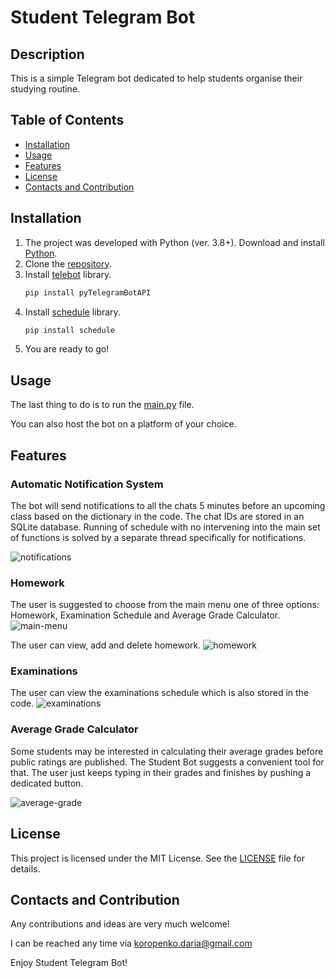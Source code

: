 # Student Telegram Bot
## Description
This is a simple Telegram bot dedicated to help students organise their studying routine. 

## Table of Contents
- [Installation](#installation)
- [Usage](#usage)
- [Features](#features)
- [License](#License)
- [Contacts and Contribution](#contacts-and-contribution)

## Installation
1. The project was developed with Python (ver. 3.8+). Download and install [Python](https://www.python.org/downloads/).
2. Clone the [repository](https://github.com/dakorot/Student-Telegram-Bot.git).
3. Install [telebot](https://pypi.org/project/pyTelegramBotAPI/) library.
   ``` bash
   pip install pyTelegramBotAPI
4. Install [schedule](https://schedule.readthedocs.io/en/stable/) library.
   ``` bash
   pip install schedule
5. You are ready to go!

## Usage
The last thing to do is to run the [main.py](main.py) file.

You can also host the bot on a platform of your choice.

## Features
### Automatic Notification System
The bot will send notifications to all the chats 5 minutes before an upcoming class based on the dictionary in the code. The chat IDs are stored in an SQLite database. Running of schedule with no intervening into the main set of functions is solved by a separate thread specifically for notifications.

![notifications](readme-images/notificiation.png)

### Homework 
The user is suggested to choose from the main menu one of three options: Homework, Examination Schedule and Average Grade Calculator.
![main-menu](readme-images/main-menu.png)

The user can view, add and delete homework. 
![homework](readme-images/hw.png)

### Examinations
The user can view the examinations schedule which is also stored in the code.
![examinations](readme-images/exams.png)

### Average Grade Calculator 
Some students may be interested in calculating their average grades before public ratings are published. The Student Bot suggests a convenient tool for that. The user just keeps typing in their grades and finishes by pushing a dedicated button.

![average-grade](readme-images/average-grade.png)

## License
This project is licensed under the MIT License. See the [LICENSE](LICENSE) file for details.

## Contacts and Contribution
Any contributions and ideas are very much welcome!

I can be reached any time via [koropenko.daria@gmail.com](mailto:koropenko.daria@gmail.com)

Enjoy Student Telegram Bot!
